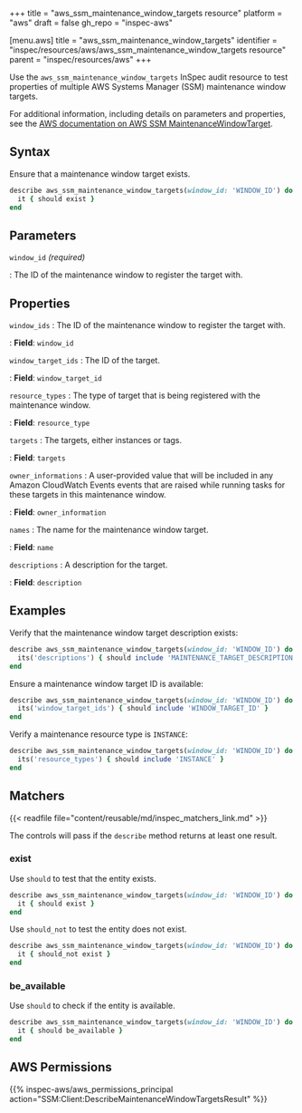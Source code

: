 +++
title = "aws_ssm_maintenance_window_targets resource"
platform = "aws"
draft = false
gh_repo = "inspec-aws"

[menu.aws]
title = "aws_ssm_maintenance_window_targets"
identifier = "inspec/resources/aws/aws_ssm_maintenance_window_targets resource"
parent = "inspec/resources/aws"
+++

Use the `aws_ssm_maintenance_window_targets` InSpec audit resource to test properties of multiple AWS Systems Manager (SSM) maintenance window targets.

For additional information, including details on parameters and properties, see the [AWS documentation on AWS SSM MaintenanceWindowTarget](https://docs.aws.amazon.com/AWSCloudFormation/latest/UserGuide/aws-resource-ssm-maintenancewindowtarget.html).

## Syntax

Ensure that a maintenance window target exists.

```ruby
describe aws_ssm_maintenance_window_targets(window_id: 'WINDOW_ID') do
  it { should exist }
end
```

## Parameters

`window_id` _(required)_

: The ID of the maintenance window to register the target with.

## Properties

`window_ids`
: The ID of the maintenance window to register the target with.

: **Field**: `window_id`

`window_target_ids`
: The ID of the target.

: **Field**: `window_target_id`

`resource_types`
: The type of target that is being registered with the maintenance window.

: **Field**: `resource_type`

`targets`
: The targets, either instances or tags.

: **Field**: `targets`

`owner_informations`
: A user-provided value that will be included in any Amazon CloudWatch Events events that are raised while running tasks for these targets in this maintenance window.

: **Field**: `owner_information`

`names`
: The name for the maintenance window target.

: **Field**: `name`

`descriptions`
: A description for the target.

: **Field**: `description`

## Examples

Verify that the maintenance window target description exists:

```ruby
describe aws_ssm_maintenance_window_targets(window_id: 'WINDOW_ID') do
  its('descriptions') { should include 'MAINTENANCE_TARGET_DESCRIPTION' }
end
```

Ensure a maintenance window target ID is available:

```ruby
describe aws_ssm_maintenance_window_targets(window_id: 'WINDOW_ID') do
  its('window_target_ids') { should include 'WINDOW_TARGET_ID' }
end
```

Verify a maintenance resource type is `INSTANCE`:

```ruby
describe aws_ssm_maintenance_window_targets(window_id: 'WINDOW_ID') do
  its('resource_types') { should include 'INSTANCE' }
end
```

## Matchers

{{< readfile file="content/reusable/md/inspec_matchers_link.md" >}}

The controls will pass if the `describe` method returns at least one result.

### exist

Use `should` to test that the entity exists.

```ruby
describe aws_ssm_maintenance_window_targets(window_id: 'WINDOW_ID') do
  it { should exist }
end
```

Use `should_not` to test the entity does not exist.

```ruby
describe aws_ssm_maintenance_window_targets(window_id: 'WINDOW_ID') do
  it { should_not exist }
end
```

### be_available

Use `should` to check if the entity is available.

```ruby
describe aws_ssm_maintenance_window_targets(window_id: 'WINDOW_ID') do
  it { should be_available }
end
```

## AWS Permissions

{{% inspec-aws/aws_permissions_principal action="SSM:Client:DescribeMaintenanceWindowTargetsResult" %}}
